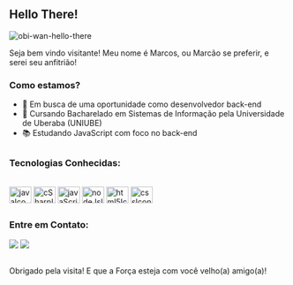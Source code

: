 ## Hello There! 

![obi-wan-hello-there](https://github.com/Marcos1110/Marcos1110/assets/75844594/5bf26589-9098-4b7a-b359-c3f65771459c)

Seja bem vindo visitante! Meu nome é Marcos, ou Marcão se preferir, e serei seu anfitrião!

### Como estamos?

- 🔭 Em busca de uma oportunidade como desenvolvedor back-end
- 🌱 Cursando Bacharelado em Sistemas de Informação pela Universidade de Uberaba (UNIUBE)
- 📚 Estudando JavaScript com foco no back-end

##

### Tecnologias Conhecidas:

<div style="display: inline_block"><br>
  <img align="center" alt="javaIcon" height="30" width="40" img src="https://cdn.jsdelivr.net/gh/devicons/devicon/icons/java/java-original.svg">
  <img align="center" alt="cSharpIcon" height="30" width="40" src="https://cdn.jsdelivr.net/gh/devicons/devicon/icons/csharp/csharp-original.svg">
  <img align="center" alt="javaScriptIcon" height="30" width="40" img src="https://cdn.jsdelivr.net/gh/devicons/devicon/icons/javascript/javascript-plain.svg">
  <img align="center" alt="nodeJsIcon" height="30" width="40" img src=  "https://cdn.jsdelivr.net/gh/devicons/devicon/icons/nodejs/nodejs-original.svg">
  <img align="center" alt="html5Icon" height="30" width="40" img src="https://cdn.jsdelivr.net/gh/devicons/devicon/icons/html5/html5-original.svg">
  <img align="center" alt="cssIcon" height="30" width="40" img src="https://cdn.jsdelivr.net/gh/devicons/devicon/icons/css3/css3-original.svg">
</div>

##

### Entre em Contato:

<div> 
  <a href="https://www.instagram.com/marcosreis1110/?next=%2F" target="_blank"><img src="https://img.shields.io/badge/-Instagram-%23E4405F?style=for-the-badge&logo=instagram&logoColor=white" target="_blank"></a>
  <a href="https://www.linkedin.com/in/marcosvra/" target="_blank"><img src="https://img.shields.io/badge/LinkedIn-0077B5?style=for-the-badge&logo=linkedin&logoColor=white" target="_blank"></a>
</div>

##

Obrigado pela visita! E que a Força esteja com você velho(a) amigo(a)!
